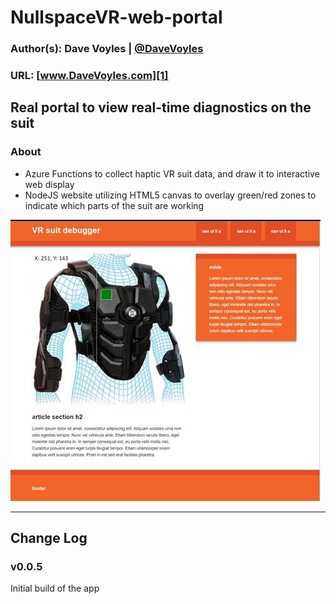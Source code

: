# NullspaceVR-web-portal
### Author(s): Dave Voyles | [@DaveVoyles](http://www.twitter.com/DaveVoyles)
### URL: [www.DaveVoyles.com][1]

Real portal to view real-time diagnostics on the suit
----------
### About

* Azure Functions to collect haptic VR suit data, and draw it to interactive web display
* NodeJS website utilizing HTML5 canvas to overlay green/red zones to indicate which parts of the suit are working

![overview](https://github.com/DaveVoyles/NullspaceVR-web-portal/blob/master/null/public/img/suit-overview.jpg)

----------

## Change Log
### v0.0.5
Initial build of the app


  [1]: http://www.daveVoyles.com "My website"
